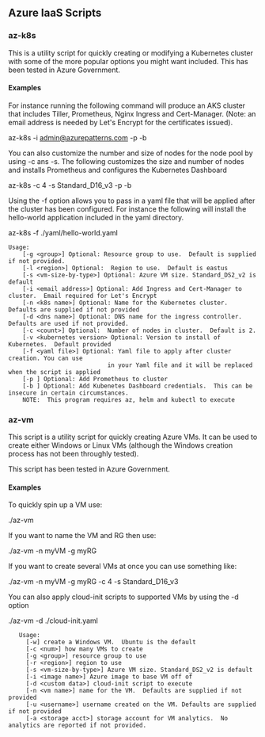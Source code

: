 ## Azure IaaS Scripts

### az-k8s
This is a utility script for quickly creating or modifying a Kubernetes cluster with some of
the more popular options you might want included.  This has been tested in Azure
Government.

#### Examples

For instance running the following command will produce an AKS cluster that
includes Tiller, Prometheus, Nginx Ingress and Cert-Manager.  (Note: an email
address is needed by Let's Encrypt for the certificates issued).

az-k8s -i admin@azurepatterns.com -p -b

You can also customize the number and size of nodes for the node pool by using
-c ans -s.  The following customizes the size and number of nodes and installs
Prometheus and configures the Kubernetes Dashboard

az-k8s -c 4 -s Standard_D16_v3 -p -b

Using the -f option allows you to pass in a yaml file that will be applied after
the cluster has been configured.  For instance the following will install the
hello-world application included in the yaml directory.

az-k8s -f ./yaml/hello-world.yaml

~~~
Usage:
    [-g <group>] Optional: Resource group to use.  Default is supplied if not provided.
    [-l <region>] Optional:  Region to use.  Default is eastus
    [-s <vm-size-by-type>] Optional: Azure VM size. Standard_DS2_v2 is default
    [-i <email address>] Optional: Add Ingress and Cert-Manager to cluster.  Email required for Let's Encrypt
    [-n <k8s name>] Optional: Name for the Kubernetes cluster.  Defaults are supplied if not provided
    [-d <dns name>] Optional: DNS name for the ingress controller.  Defaults are used if not provided.
    [-c <count>] Optional:  Number of nodes in cluster.  Default is 2.
    [-v <kubernetes version> Optional: Version to install of Kubernetes.  Default provided
    [-f <yaml file>] Optional: Yaml file to apply after cluster creation. You can use
                            in your Yaml file and it will be replaced when the script is applied
    [-p ] Optional: Add Prometheus to cluster
    [-b ] Optional: Add Kubenetes Dashboard credentials.  This can be insecure in certain circumstances.
    NOTE:  This program requires az, helm and kubectl to execute
~~~

### az-vm

This script is a utility script for quickly creating Azure VMs.  It can be used
to create either Windows or Linux VMs (although the Windows creation process has
not been throughly tested).

This script has been tested in Azure Government.

#### Examples
To quickly spin up a VM use:

./az-vm 

If you want to name the VM and RG then use:

./az-vm -n myVM -g myRG

If you want to create several VMs at once you can use something like:

./az-vm -n myVM -g myRG -c 4 -s Standard_D16_v3

You can also apply cloud-init scripts to supported VMs by using the -d option

./az-vm -d ./cloud-init.yaml

~~~
   Usage:
     [-w] create a Windows VM.  Ubuntu is the default
     [-c <num>] how many VMs to create
     [-g <group>] resource group to use
     [-r <region>] region to use
     [-s <vm-size-by-type>] Azure VM size. Standard_DS2_v2 is default
     [-i <image name>] Azure image to base VM off of
     [-d <custom data>] cloud-init script to execute
     [-n <vm name>] name for the VM.  Defaults are supplied if not provided
     [-u <username>] username created on the VM. Defaults are supplied if not provided
     [-a <storage acct>] storage account for VM analytics.  No analytics are reported if not provided.
~~~
